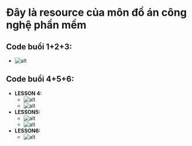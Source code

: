 # Đây là resource của môn đồ án công nghệ phần mềm
## Code buổi 1+2+3:
*  ![alt](Frontend/HTML/imgs/code.png)
## Code buổi 4+5+6:
* **LESSON 4:**
    * ![alt](Frontend/CSSAdvance/imgs/Lesson4_CSS-min.png)
    * ![alt](Frontend/CSSAdvance/imgs/Lesson4_HTML.png)
* **LESSON5:**
    * ![alt](Frontend/CSSAdvance/imgs/Lesson5_HTML.png)
    * ![alt](Frontend/CSSAdvance/imgs/Lesson5_CSS.png)
* **LESSON6:**
    * ![alt](Frontend/CSSAdvance/imgs/Lesson6.png)